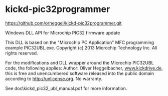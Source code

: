 kickd-pic32programmer
=====================

https://github.com/orheggel/kickd-pic32programmer.git

Windows DLL API for Microchip PIC32 firmware update

This DLL is based on the "Microchip PC Application" MFC programming example PIC32UBL.exe. 
Copyright (c) 2013 Microchip Technology Inc. All rights reserved.

For the modifications and DLL wrapper around the Microchip PIC32UBL code, the following applies:
Author: Oliver Heggelbacher, www.kickdrive.de, this is free and unencumbered software released into the 
public domain according to http://unlicense.org. No warranty.

See doc\kickd_pic32_ubl_manual.pdf for more information.
